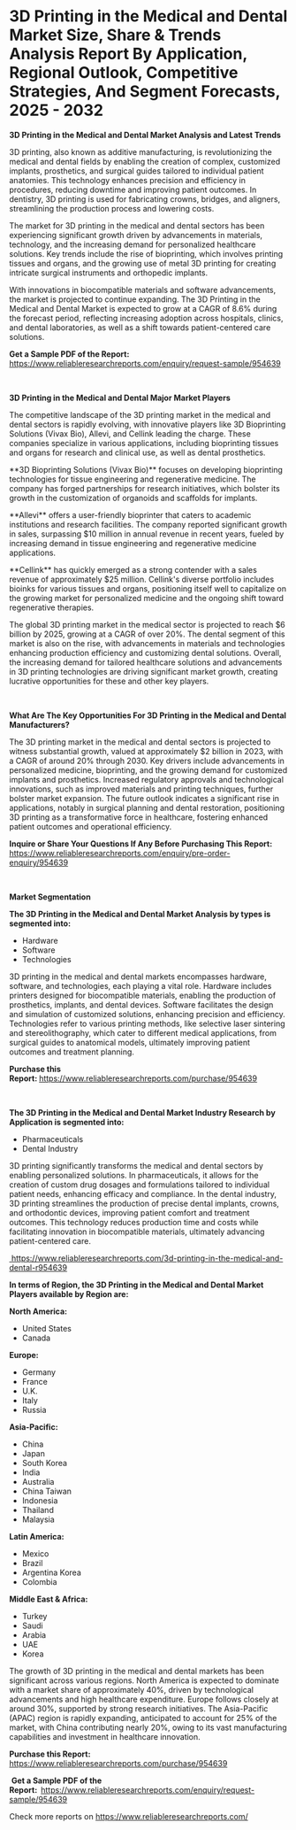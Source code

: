 <p><h1>3D Printing in the Medical and Dental Market Size, Share & Trends Analysis Report By Application, Regional Outlook, Competitive Strategies, And Segment Forecasts, 2025 - 2032</h1></p><p><strong>3D Printing in the Medical and Dental Market Analysis and Latest Trends</strong></p>
<p><p>3D printing, also known as additive manufacturing, is revolutionizing the medical and dental fields by enabling the creation of complex, customized implants, prosthetics, and surgical guides tailored to individual patient anatomies. This technology enhances precision and efficiency in procedures, reducing downtime and improving patient outcomes. In dentistry, 3D printing is used for fabricating crowns, bridges, and aligners, streamlining the production process and lowering costs.</p><p>The market for 3D printing in the medical and dental sectors has been experiencing significant growth driven by advancements in materials, technology, and the increasing demand for personalized healthcare solutions. Key trends include the rise of bioprinting, which involves printing tissues and organs, and the growing use of metal 3D printing for creating intricate surgical instruments and orthopedic implants.</p><p>With innovations in biocompatible materials and software advancements, the market is projected to continue expanding. The 3D Printing in the Medical and Dental Market is expected to grow at a CAGR of 8.6% during the forecast period, reflecting increasing adoption across hospitals, clinics, and dental laboratories, as well as a shift towards patient-centered care solutions.</p></p>
<p><strong>Get a Sample PDF of the Report:&nbsp;</strong> <a href="https://www.reliableresearchreports.com/enquiry/request-sample/954639?utm_campaign=3137&utm_medium=2&utm_source=Github&utm_content=ia&utm_term=08032025&utm_id=3d-printing-in-the-medical-and-dental">https://www.reliableresearchreports.com/enquiry/request-sample/954639</a></p>
<p>&nbsp;</p>
<p><strong>3D Printing in the Medical and Dental Major Market Players</strong></p>
<p><p>The competitive landscape of the 3D printing market in the medical and dental sectors is rapidly evolving, with innovative players like 3D Bioprinting Solutions (Vivax Bio), Allevi, and Cellink leading the charge. These companies specialize in various applications, including bioprinting tissues and organs for research and clinical use, as well as dental prosthetics.</p><p>**3D Bioprinting Solutions (Vivax Bio)** focuses on developing bioprinting technologies for tissue engineering and regenerative medicine. The company has forged partnerships for research initiatives, which bolster its growth in the customization of organoids and scaffolds for implants. </p><p>**Allevi** offers a user-friendly bioprinter that caters to academic institutions and research facilities. The company reported significant growth in sales, surpassing $10 million in annual revenue in recent years, fueled by increasing demand in tissue engineering and regenerative medicine applications.</p><p>**Cellink** has quickly emerged as a strong contender with a sales revenue of approximately $25 million. Cellink's diverse portfolio includes bioinks for various tissues and organs, positioning itself well to capitalize on the growing market for personalized medicine and the ongoing shift toward regenerative therapies. </p><p>The global 3D printing market in the medical sector is projected to reach $6 billion by 2025, growing at a CAGR of over 20%. The dental segment of this market is also on the rise, with advancements in materials and technologies enhancing production efficiency and customizing dental solutions. Overall, the increasing demand for tailored healthcare solutions and advancements in 3D printing technologies are driving significant market growth, creating lucrative opportunities for these and other key players.</p></p>
<p>&nbsp;</p>
<p><strong>What Are The Key Opportunities For 3D Printing in the Medical and Dental Manufacturers?</strong></p>
<p><p>The 3D printing market in the medical and dental sectors is projected to witness substantial growth, valued at approximately $2 billion in 2023, with a CAGR of around 20% through 2030. Key drivers include advancements in personalized medicine, bioprinting, and the growing demand for customized implants and prosthetics. Increased regulatory approvals and technological innovations, such as improved materials and printing techniques, further bolster market expansion. The future outlook indicates a significant rise in applications, notably in surgical planning and dental restoration, positioning 3D printing as a transformative force in healthcare, fostering enhanced patient outcomes and operational efficiency.</p></p>
<p><strong>Inquire or Share Your Questions If Any Before Purchasing This Report:</strong> <a href="https://www.reliableresearchreports.com/enquiry/pre-order-enquiry/954639?utm_campaign=3137&utm_medium=2&utm_source=Github&utm_content=ia&utm_term=08032025&utm_id=3d-printing-in-the-medical-and-dental">https://www.reliableresearchreports.com/enquiry/pre-order-enquiry/954639</a></p>
<p>&nbsp;</p>
<p><strong>Market Segmentation</strong></p>
<p><strong>The 3D Printing in the Medical and Dental Market Analysis by types is segmented into:</strong></p>
<p><ul><li>Hardware</li><li>Software</li><li>Technologies</li></ul></p>
<p><p>3D printing in the medical and dental markets encompasses hardware, software, and technologies, each playing a vital role. Hardware includes printers designed for biocompatible materials, enabling the production of prosthetics, implants, and dental devices. Software facilitates the design and simulation of customized solutions, enhancing precision and efficiency. Technologies refer to various printing methods, like selective laser sintering and stereolithography, which cater to different medical applications, from surgical guides to anatomical models, ultimately improving patient outcomes and treatment planning.</p></p>
<p><strong>Purchase this Report:&nbsp;</strong><a href="https://www.reliableresearchreports.com/purchase/954639?utm_campaign=3137&utm_medium=2&utm_source=Github&utm_content=ia&utm_term=08032025&utm_id=3d-printing-in-the-medical-and-dental">https://www.reliableresearchreports.com/purchase/954639</a></p>
<p>&nbsp;</p>
<p><strong>The 3D Printing in the Medical and Dental Market Industry Research by Application is segmented into:</strong></p>
<p><ul><li>Pharmaceuticals</li><li>Dental Industry</li></ul></p>
<p><p>3D printing significantly transforms the medical and dental sectors by enabling personalized solutions. In pharmaceuticals, it allows for the creation of custom drug dosages and formulations tailored to individual patient needs, enhancing efficacy and compliance. In the dental industry, 3D printing streamlines the production of precise dental implants, crowns, and orthodontic devices, improving patient comfort and treatment outcomes. This technology reduces production time and costs while facilitating innovation in biocompatible materials, ultimately advancing patient-centered care.</p></p>
<p><a href="https://www.reliableresearchreports.com/3d-printing-in-the-medical-and-dental-r954639?utm_campaign=3137&utm_medium=2&utm_source=Github&utm_content=ia&utm_term=08032025&utm_id=3d-printing-in-the-medical-and-dental">&nbsp;https://www.reliableresearchreports.com/3d-printing-in-the-medical-and-dental-r954639</a></p>
<p><strong>In terms of Region, the 3D Printing in the Medical and Dental Market Players available by Region are:</strong></p>
<p>
    <p> <strong> North America: </strong>
        <ul>
            <li>United States</li>
            <li>Canada</li>
        </ul>
        </p> 
    <p> <strong> Europe: </strong>
        <ul>
            <li>Germany</li>
            <li>France</li>
            <li>U.K.</li>
            <li>Italy</li>
            <li>Russia</li>
        </ul>
        </p> 
    <p> <strong> Asia-Pacific: </strong>
        <ul>
            <li>China</li>
            <li>Japan</li>
            <li>South Korea</li>
            <li>India</li>
            <li>Australia</li>
            <li>China Taiwan</li>
            <li>Indonesia</li>
            <li>Thailand</li>
            <li>Malaysia</li>
        </ul>
        </p> 
    <p> <strong> Latin America: </strong>
        <ul>
            <li>Mexico</li>
            <li>Brazil</li>
            <li>Argentina Korea</li>
            <li>Colombia</li>
        </ul>
        </p> 
    <p> <strong> Middle East & Africa: </strong>
        <ul>
            <li>Turkey</li>
            <li>Saudi</li>
            <li>Arabia</li>
            <li>UAE</li>
            <li>Korea</li>
        </ul>
    </p>
    </p>
<p><p>The growth of 3D printing in the medical and dental markets has been significant across various regions. North America is expected to dominate with a market share of approximately 40%, driven by technological advancements and high healthcare expenditure. Europe follows closely at around 30%, supported by strong research initiatives. The Asia-Pacific (APAC) region is rapidly expanding, anticipated to account for 25% of the market, with China contributing nearly 20%, owing to its vast manufacturing capabilities and investment in healthcare innovation.</p></p>
<p><strong>Purchase this Report: </strong><a href="https://www.reliableresearchreports.com/purchase/954639?utm_campaign=3137&utm_medium=2&utm_source=Github&utm_content=ia&utm_term=08032025&utm_id=3d-printing-in-the-medical-and-dental">https://www.reliableresearchreports.com/purchase/954639</a></p>
<p>&nbsp;<strong>Get a Sample PDF of the Report:&nbsp;&nbsp;</strong><a href="https://www.reliableresearchreports.com/enquiry/request-sample/954639?utm_campaign=3137&utm_medium=2&utm_source=Github&utm_content=ia&utm_term=08032025&utm_id=3d-printing-in-the-medical-and-dental">https://www.reliableresearchreports.com/enquiry/request-sample/954639</a></p>
<p><strong></strong></p>
<p>Check more reports on <a href="https://www.reliableresearchreports.com/?utm_campaign=3137&utm_medium=2&utm_source=Github&utm_content=ia&utm_term=08032025&utm_id=3d-printing-in-the-medical-and-dental">https://www.reliableresearchreports.com/</a></p>